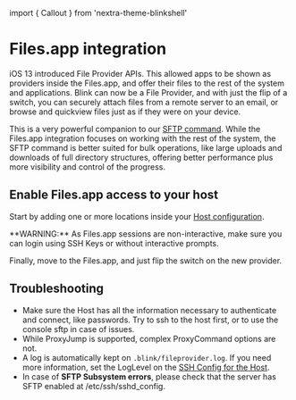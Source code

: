 import { Callout } from 'nextra-theme-blinkshell'

# Files.app integration

iOS 13 introduced File Provider APIs. This allowed apps to be shown as providers inside the Files.app, and offer their files to the rest of the system and applications. Blink can now be a File Provider, and with just the flip of a switch, you can securely attach files from a remote server to an email, or browse and quickview files just as if they were on your device.

This is a very powerful companion to our [SFTP command](advanced/unix-roundup.md#remote-transfer-tools). While the Files.app integration focuses on working with the rest of the system, the SFTP command is better suited for bulk operations, like large uploads and downloads of full directory structures, offering better performance plus more visibility and control of the progress.

## Enable Files.app access to your host

Start by adding one or more locations inside your [Host configuration](basics/hosts.md#filesapp).

<Callout type="warning" emoji="⚠️">
**WARNING:** As Files.app sessions are non-interactive, make sure you can login using SSH Keys or without interactive prompts. 
</Callout>

Finally, move to the Files.app, and just flip the switch on the new provider.

## Troubleshooting
- Make sure the Host has all the information necessary to authenticate and connect, like passwords. Try to ssh to the host first, or to use the console sftp in case of issues. 
- While ProxyJump is supported, complex ProxyCommand options are not.
- A log is automatically kept on `.blink/fileprovider.log`. If you need more information, set the LogLevel on the [SSH Config for the Host](basics/hosts.md#ssh-config).
- In case of **SFTP Subsystem errors**, please check that the server has SFTP enabled at /etc/ssh/sshd_config.
